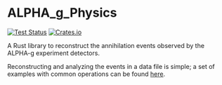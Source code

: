 # ALPHA_g_Physics

[![Test Status](https://github.com/ALPHA-g-Experiment/alpha-g/actions/workflows/rust.yml/badge.svg)](https://github.com/ALPHA-g-Experiment/alpha-g/actions/workflows/rust.yml)
[![Crates.io](https://img.shields.io/crates/v/alpha_g_physics?labelColor=383f47)](https://crates.io/crates/alpha_g_physics)

A Rust library to reconstruct the annihilation events observed by the ALPHA-g
experiment detectors.

Reconstructing and analyzing the events in a data file is simple; a set of
examples with common operations can be found
[here](https://github.com/ALPHA-g-Experiment/alpha-g/tree/main/physics/examples).
